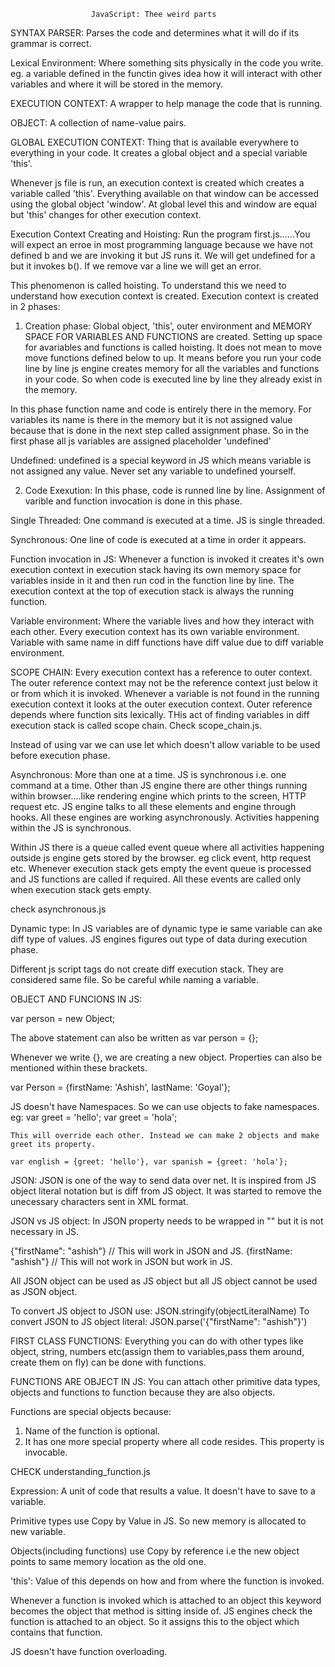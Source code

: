                       JavaScript: Thee weird parts

SYNTAX PARSER:
Parses the code and determines what it will do if its grammar is correct.

Lexical Environment:
Where something sits physically in the code you write.
eg. a variable defined in the functin gives idea how it will interact with other variables and where it will be stored in the memory.

EXECUTION CONTEXT:
A wrapper to help manage the code that is running.

OBJECT:
A collection of name-value pairs.

GLOBAL EXECUTION CONTEXT:
Thing that is available everywhere to everything in your code. It creates a global object and a special variable 'this'.


Whenever js file is run, an execution context is created which creates a variable called 'this'.
Everything available on that window can be accessed using the global object 'window'. At global level
this and window are equal but 'this' changes for other execution context.

Execution Context Creating and Hoisting:
Run the program first.js......You will expect an erroe in most programming language because
we have not defined b and we are invoking it but JS runs it.
We will get undefined for a but it invokes b(). If we remove var a line we will get an error.

This phenomenon is called hoisting. To understand this we need to understand how execution context is created.
Execution context is created in 2 phases:

1. Creation phase:
Global object, 'this', outer environment and MEMORY SPACE FOR VARIABLES AND FUNCTIONS are created.
Setting up space for avariables and functions is called hoisting. It does not mean to move move functions
defined below to up. It means before you run your code line by line js engine creates memory 
for all the variables and functions in your code.
So when code is executed line by line they already exist in the memory.

In this phase function name and code is entirely there in the memory.
For variables its name is there in the memory but it is not assigned value because that is done
in the next step called assignment phase. So in the first phase all js variables are assigned 
placeholder 'undefined'

Undefined:
undefined is a special keyword in JS which means variable is not assigned any value.
Never set any variable to undefined yourself.

2. Code Exexution:
In this phase, code is runned line by line. Assignment of varible and function invocation is done in this phase.


Single Threaded:
One command is executed at a time. JS is single threaded.

Synchronous:
One line of code is executed at a time in order it appears.

Function invocation in JS:
Whenever a function is invoked it creates it's own execution context in execution stack having its own memory space for variables inside in it and then run cod in the function line by line.
The execution context at the top of execution stack is always the running function.

Variable environment:
Where the variable lives and how they interact with each other. Every execution context has its own variable environment. Variable with same name in diff functions have diff value due to diff variable environment.

SCOPE CHAIN:
Every execution context has a reference to outer context. The outer reference context may not be the reference context just below it or from which it is invoked. Whenever a variable is not found in the running execution context it looks at the outer execution context.
Outer reference depends where function sits lexically. THis act of finding variables in diff execution stack is called scope chain.
Check scope_chain.js.

Instead of using var we can use let which doesn't allow variable to be used before execution phase.

Asynchronous:
More than one at a time. JS is synchronous i.e. one command at a time. Other than JS engine there are other things running within browser....like rendering engine which prints to the screen, HTTP request etc. JS engine talks to all these elements and engine through hooks. All these engines are working asynchronously. Activities happening within the JS is synchronous.

Within JS there is a queue called event queue where all activities happening outside js engine gets stored by the browser. eg click event, http request etc. Whenever execution stack gets empty the event queue is processed and JS functions are called if required. All these events are called only when execution stack gets empty.

check asynchronous.js

Dynamic type:
In JS variables are of dynamic type ie same variable can ake diff type of values. JS engines figures out type of data during execution phase.

Different js script tags do not create diff execution stack. They are considered same file. So be careful while naming a variable.


OBJECT AND FUNCIONS IN JS:

var person = new Object;

The above statement can also be written as
var person = {};

Whenever we write {}, we are creating a new object. Properties can also be mentioned within these brackets.

var Person = {firstName: 'Ashish', lastName: 'Goyal'};

JS doesn't have Namespaces. So we can use objects to fake namespaces.
eg: var greet = 'hello';
    var greet = 'hola';

    This will override each other. Instead we can make 2 objects and make greet its property.

    var english = {greet: 'hello'}, var spanish = {greet: 'hola'};

JSON:
JSON is one of the way to send data over net. It is inspired from JS object literal notation but is diff from JS object. It was started to remove the unecessary characters sent in XML format.

JSON vs JS object:
In JSON property needs to be wrapped in "" but it is not necessary in JS.

{"firstName": "ashish"} // This will work in JSON and JS.
{firstName: "ashish"} // This will not work in JSON but work in JS.

All JSON object can be used as JS object but all JS object cannot be used as JSON object.

To convert JS object to JSON use: JSON.stringify(objectLiteralName)
To convert JSON to JS object literal: JSON.parse('{"firstName": "ashish"}')

FIRST CLASS FUNCTIONS:
Everything you can do with other types like object, string, numbers etc(assign them to variables,pass them around, create them on fly) can be done with functions.

FUNCTIONS ARE OBJECT IN JS:
You can attach other primitive data types, objects and functions to function because they are also objects.

Functions are special objects because:
1. Name of the function is optional.
2. It has one more special property where all code resides. This property is invocable.

CHECK understanding_function.js

Expression:
A unit of code that results a value. It doesn't have to save to a variable. 

Primitive types use Copy by Value in JS. So new memory is allocated to new variable.

Objects(including functions) use Copy by reference i.e the new object points to same memory location as the old one.

'this':
Value of this depends on how and from where the function is invoked.

Whenever a function is invoked which is attached to an object this keyword becomes the object that method is sitting inside of. JS engines check the function is attached to an object. So it assigns this to the object which contains that function.

JS doesn't have function overloading.
